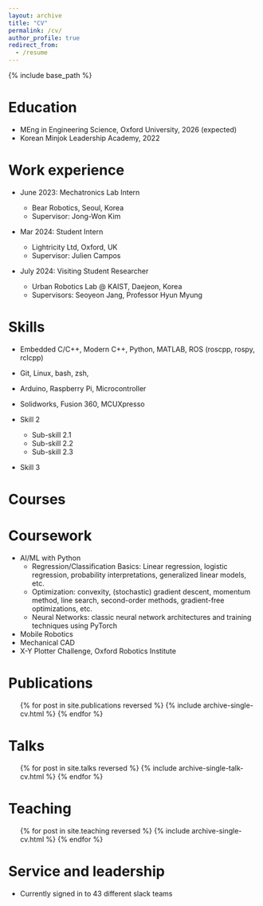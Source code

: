 ```yaml
---
layout: archive
title: "CV"
permalink: /cv/
author_profile: true
redirect_from:
  - /resume
---
```


{% include base_path %}

Education
======
* MEng in Engineering Science, Oxford University, 2026 (expected)
* Korean Minjok Leadership Academy, 2022

Work experience
======
* June 2023: Mechatronics Lab Intern
  * Bear Robotics, Seoul, Korea
  * Supervisor: Jong-Won Kim

* Mar 2024: Student Intern
  * Lightricity Ltd, Oxford, UK
  * Supervisor: Julien Campos 

* July 2024: Visiting Student Researcher
  * Urban Robotics Lab @ KAIST, Daejeon, Korea
  * Supervisors: Seoyeon Jang, Professor Hyun Myung

Skills
======
* Embedded C/C++, Modern C++, Python, MATLAB, ROS (roscpp, rospy, rclcpp) 
* Git, Linux, bash, zsh, 
* Arduino, Raspberry Pi, Microcontroller
* Solidworks, Fusion 360, MCUXpresso

* Skill 2
  * Sub-skill 2.1
  * Sub-skill 2.2
  * Sub-skill 2.3
* Skill 3

Courses 
======

Coursework
======
* AI/ML with Python
  * Regression/Classification Basics: Linear regression, logistic regression, probability interpretations, generalized linear models, etc.
  * Optimization: convexity, (stochastic) gradient descent, momentum method, line search, second-order methods, gradient-free optimizations, etc.
  * Neural Networks: classic neural network architectures and training techniques using PyTorch
* Mobile Robotics
* Mechanical CAD
* X-Y Plotter Challenge, Oxford Robotics Institute

Publications
======
  <ul>{% for post in site.publications reversed %}
    {% include archive-single-cv.html %}
  {% endfor %}</ul>
  
Talks
======
  <ul>{% for post in site.talks reversed %}
    {% include archive-single-talk-cv.html  %}
  {% endfor %}</ul>
  
Teaching
======
  <ul>{% for post in site.teaching reversed %}
    {% include archive-single-cv.html %}
  {% endfor %}</ul>
  
Service and leadership
======
* Currently signed in to 43 different slack teams

